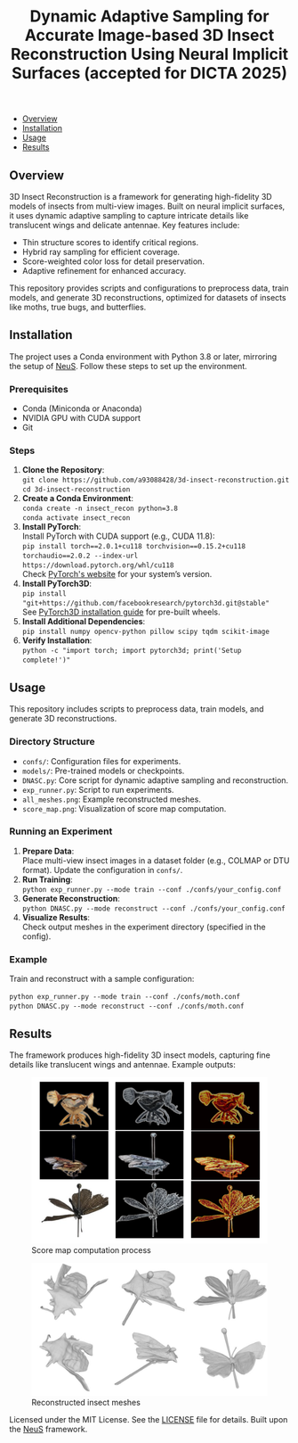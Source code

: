 <!DOCTYPE html>
<html lang="en">
<head>
    <meta charset="UTF-8">
    <meta name="viewport" content="width=device-width, initial-scale=1.0">
    

</head>
<body>
    <header>
        <h1>Dynamic Adaptive Sampling for Accurate Image-based 3D Insect Reconstruction Using Neural Implicit Surfaces (accepted for DICTA 2025)
</h1>
    </header>
    <nav>
        <ul>
            <li><a href="#overview">Overview</a></li>
            <li><a href="#installation">Installation</a></li>
            <li><a href="#usage">Usage</a></li>
            <li><a href="#results">Results</a></li>
        </ul>
    </nav>
    <section id="overview">
        <h2>Overview</h2>
        <p>3D Insect Reconstruction is a framework for generating high-fidelity 3D models of insects from multi-view images. Built on neural implicit surfaces, it uses dynamic adaptive sampling to capture intricate details like translucent wings and delicate antennae. Key features include:</p>
        <ul>
            <li>Thin structure scores to identify critical regions.</li>
            <li>Hybrid ray sampling for efficient coverage.</li>
            <li>Score-weighted color loss for detail preservation.</li>
            <li>Adaptive refinement for enhanced accuracy.</li>
        </ul>
        <p>This repository provides scripts and configurations to preprocess data, train models, and generate 3D reconstructions, optimized for datasets of insects like moths, true bugs, and butterflies.</p>
    </section>
    <section id="installation">
        <h2>Installation</h2>
        <p>The project uses a Conda environment with Python 3.8 or later, mirroring the setup of <a href="https://github.com/Totoro97/NeuS">NeuS</a>. Follow these steps to set up the environment.</p>
        <h3>Prerequisites</h3>
        <ul>
            <li>Conda (Miniconda or Anaconda)</li>
            <li>NVIDIA GPU with CUDA support</li>
            <li>Git</li>
        </ul>
        <h3>Steps</h3>
        <ol>
            <li><strong>Clone the Repository</strong>:<br>
                <code>git clone https://github.com/a93088428/3d-insect-reconstruction.git</code><br>
                <code>cd 3d-insect-reconstruction</code>
            </li>
            <li><strong>Create a Conda Environment</strong>:<br>
                <code>conda create -n insect_recon python=3.8</code><br>
                <code>conda activate insect_recon</code>
            </li>
            <li><strong>Install PyTorch</strong>:<br>
                Install PyTorch with CUDA support (e.g., CUDA 11.8):<br>
                <code>pip install torch==2.0.1+cu118 torchvision==0.15.2+cu118 torchaudio==2.0.2 --index-url https://download.pytorch.org/whl/cu118</code><br>
                Check <a href="https://pytorch.org/get-started/locally/">PyTorch's website</a> for your system’s version.
            </li>
            <li><strong>Install PyTorch3D</strong>:<br>
                <code>pip install "git+https://github.com/facebookresearch/pytorch3d.git@stable"</code><br>
                See <a href="https://github.com/facebookresearch/pytorch3d#installation">PyTorch3D installation guide</a> for pre-built wheels.
            </li>
            <li><strong>Install Additional Dependencies</strong>:<br>
                <code>pip install numpy opencv-python pillow scipy tqdm scikit-image</code>
            </li>
            <li><strong>Verify Installation</strong>:<br>
                <code>python -c "import torch; import pytorch3d; print('Setup complete!')"</code>
            </li>
        </ol>
    </section>
    <section id="usage">
        <h2>Usage</h2>
        <p>This repository includes scripts to preprocess data, train models, and generate 3D reconstructions.</p>
        <h3>Directory Structure</h3>
        <ul>
            <li><code>confs/</code>: Configuration files for experiments.</li>
            <li><code>models/</code>: Pre-trained models or checkpoints.</li>
            <li><code>DNASC.py</code>: Core script for dynamic adaptive sampling and reconstruction.</li>
            <li><code>exp_runner.py</code>: Script to run experiments.</li>
            <li><code>all_meshes.png</code>: Example reconstructed meshes.</li>
            <li><code>score_map.png</code>: Visualization of score map computation.</li>
        </ul>
        <h3>Running an Experiment</h3>
        <ol>
            <li><strong>Prepare Data</strong>:<br>
                Place multi-view insect images in a dataset folder (e.g., COLMAP or DTU format). Update the configuration in <code>confs/</code>.
            </li>
            <li><strong>Run Training</strong>:<br>
                <code>python exp_runner.py --mode train --conf ./confs/your_config.conf</code>
            </li>
            <li><strong>Generate Reconstruction</strong>:<br>
                <code>python DNASC.py --mode reconstruct --conf ./confs/your_config.conf</code>
            </li>
            <li><strong>Visualize Results</strong>:<br>
                Check output meshes in the experiment directory (specified in the config).
            </li>
        </ol>
        <h3>Example</h3>
        <p>Train and reconstruct with a sample configuration:</p>
        <code>python exp_runner.py --mode train --conf ./confs/moth.conf</code><br>
        <code>python DNASC.py --mode reconstruct --conf ./confs/moth.conf</code>
    </section>
    <section id="results">
        <h2>Results</h2>
        <p>The framework produces high-fidelity 3D insect models, capturing fine details like translucent wings and antennae. Example outputs:</p>
        <figure>
            <img src="score_map.png" alt="Score map computation process">
            <figcaption>Score map computation process</figcaption>
        </figure>
        <figure>
            <img src="all_meshes.png" alt="Reconstructed insect meshes">
            <figcaption>Reconstructed insect meshes</figcaption>
        </figure>
    </section>
    <footer>
        <p>Licensed under the MIT License. See the <a href="LICENSE">LICENSE</a> file for details. Built upon the <a href="https://github.com/Totoro97/NeuS">NeuS</a> framework.</p>
    </footer>
</body>
</html>
